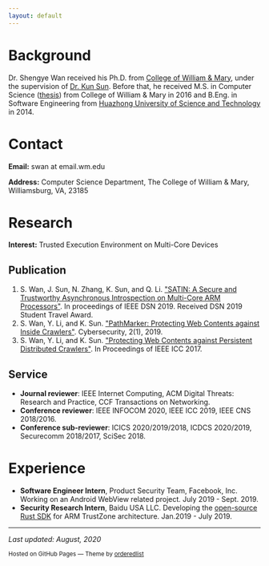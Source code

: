 ```yaml
---
layout: default
---
```


# Background
Dr. Shengye Wan received his Ph.D. from [College of William & Mary](http://www.wm.edu/), under the supervision of [Dr. Kun Sun](http://csis.gmu.edu/ksun/). Before that, he received M.S. in Computer Science ([thesis][1]) from College of William & Mary in 2016 and B.Eng. in Software Engineering from [Huazhong University of Science and Technology](http://english.hust.edu.cn/) in 2014.

[1]: https://scholarworks.wm.edu/cgi/viewcontent.cgi?article=1039&context=etd

# Contact
**Email:** swan at email.wm.edu

**Address:** Computer Science Department, 
The College of William & Mary,  
Williamsburg, VA, 23185 

# Research
**Interest:** Trusted Execution Environment on Multi-Core Devices

## Publication
1. S. Wan, J. Sun, N. Zhang, K. Sun, and Q. Li. ["SATIN: A Secure and Trustworthy Asynchronous Introspection on Multi-Core ARM Processors"](./assets/papers/SATIN-DSN2019.pdf). In proceedings of IEEE DSN 2019. Received DSN 2019 Student Travel Award.
2. S. Wan, Y. Li, and K. Sun. ["PathMarker: Protecting Web Contents against Inside Crawlers"](./assets/papers/PathMarker-Cybersecurity2019.pdf). Cybersecurity, 2(1), 2019.
3. S. Wan, Y. Li, and K. Sun. ["Protecting Web Contents against Persistent Distributed Crawlers"](./assets/papers/PathMarker-ICC2017.pdf). In Proceedings of IEEE ICC 2017.

## Service
* **Journal reviewer**: IEEE Internet Computing, ACM Digital Threats: Research and Practice, CCF Transactions on Networking.
* **Conference reviewer**: IEEE INFOCOM 2020, IEEE ICC 2019, IEEE CNS 2018/2016.
* **Conference sub-reviewer**: ICICS 2020/2019/2018, ICDCS 2020/2019, Securecomm 2018/2017, SciSec 2018.

# Experience
* **Software Engineer Intern**, Product Security Team, Facebook, Inc. Working on an Android WebView related project. July 2019 - Sept. 2019.
* **Security Research Intern**, Baidu USA LLC. Developing the [open-source Rust SDK](https://github.com/mesalock-linux/rust-optee-trustzone-sdk) for ARM TrustZone architecture. Jan.2019 - July 2019.

* * *

*Last updated: August, 2020*

<p><small>Hosted on GitHub Pages &mdash; Theme by <a href="https://github.com/orderedlist">orderedlist</a></small></p>
